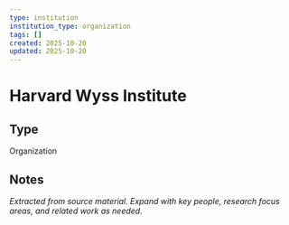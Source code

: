 ```yaml
---
type: institution
institution_type: organization
tags: []
created: 2025-10-20
updated: 2025-10-20
---
```


# Harvard Wyss Institute

## Type

Organization

## Notes

*Extracted from source material. Expand with key people, research focus areas, and related work as needed.*
